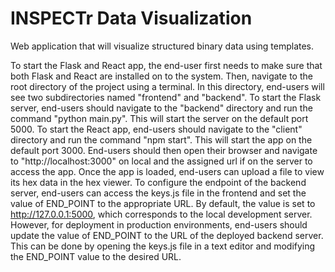 # INSPECTr Data Visualization

Web application that will visualize structured binary data using templates. 


To start the Flask and React app, the end-user first needs to make sure that both Flask and React are installed on to the system. Then, navigate to the root directory of the project using a terminal. In this directory, end-users will see two subdirectories named "frontend" and "backend".
To start the Flask server, end-users should navigate to the "backend" directory and run the command "python main.py". This will start the server on the default port 5000.
To start the React app, end-users should navigate to the "client" directory and run the command "npm start". This will start the app on the default port 3000.
End-users should then open their browser and navigate to "http://localhost:3000" on local and the assigned url if on the server to access the app. Once the app is loaded, end-users can upload a file to view its hex data in the hex viewer.
To configure the endpoint of the backend server, end-users can access the keys.js file in the frontend and set the value of END_POINT to the appropriate URL. By default, the value is set to http://127.0.0.1:5000, which corresponds to the local development server. However, for deployment in production environments, end-users should update the value of END_POINT to the URL of the deployed backend server. This can be done by opening the keys.js file in a text editor and modifying the END_POINT value to the desired URL.
